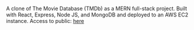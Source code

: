 A clone of The Movie Database (TMDb) as a MERN full-stack project. Built with React, Express, Node JS, and MongoDB and deployed to an AWS EC2 instance.
Access to public: <a href="http://3.15.163.250/"> here</a>

